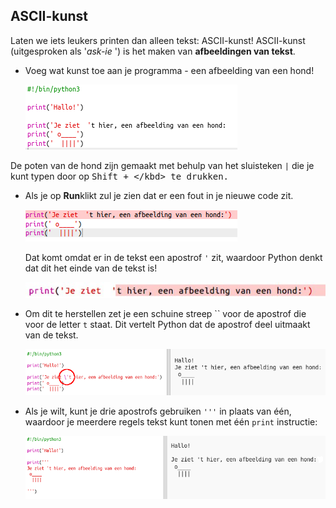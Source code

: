 ## ASCII-kunst

Laten we iets leukers printen dan alleen tekst: ASCII-kunst! ASCII-kunst (uitgesproken als '*ask-ie* ') is het maken van **afbeeldingen van tekst**.

+ Voeg wat kunst toe aan je programma - een afbeelding van een hond!
    
    ![screenshot](images/me-dog.png)

De poten van de hond zijn gemaakt met behulp van het sluisteken `|` die je kunt typen door op <kbd>Shift + \</kbd> te drukken.

+ Als je op **Run**klikt zul je zien dat er een fout in je nieuwe code zit.
    
    ![screenshot](images/me-dog-bug.png)
    
    Dat komt omdat er in de tekst een apostrof `'` zit, waardoor Python denkt dat dit het einde van de tekst is!
    
    ![screenshot](images/me-dog-quote.png)

+ Om dit te herstellen zet je een schuine streep `` voor de apostrof die voor de letter `t` staat. Dit vertelt Python dat de apostrof deel uitmaakt van de tekst.
    
    ![screenshot](images/me-dog-bug-fix.png)

+ Als je wilt, kunt je drie apostrofs gebruiken `'''` in plaats van één, waardoor je meerdere regels tekst kunt tonen met één `print` instructie:
    
    ![screenshot](images/me-dog-triple-quote.png)